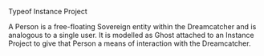 Typeof Instance Project

A Person is a free-floating Sovereign entity within the Dreamcatcher and is analogous to a single user.  It is modelled as Ghost attached to an Instance Project to give that Person a means of interaction with the Dreamcatcher.  
